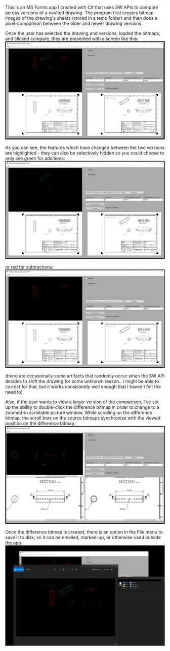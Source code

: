 This is an MS Forms app I created with C# that uses SW APIs to compare across versions of a vaulted drawing. The program first creates bitmap images of the drawing's sheets (stored in a temp folder) and then does a pixel-comparison between the older and newer drawing versions. 

Once the user has selected the drawing and versions, loaded the bitmaps, and clicked compare, they are presented with a screen like this: 
![Comparison Snapshot](pics/fullCompare.png)

As you can see, the features which have changed between the two versions are highlighted - they can also be selectively hidden so you could choose to only see green for additions:
![Addition Snapshot](pics/additions.png)

or red for subtractions:
![Subtraction Snapshot](pics/subtractions.png)

(there are occasionally some artifacts that randomly occur when the SW API decides to shift the drawing for some unknown reason.. I might be able to correct for that, but it works consistently well enough that I haven't felt the need to)

Also, if the user wants to view a larger version of the comparison, I've set up the ability to double-click the difference bitmap in order to change to a zoomed-in scrollable picture window. While scrolling on the difference bitmap, the scroll bars on the source bitmaps synchronize with the viewed position on the difference bitmap. 
![Zoom Snapshot](pics/zoomDemo.png)

Once the difference bitmap is created, there is an option in the File menu to save it to disk, so it can be emailed, marked-up, or otherwise used outside the app. 
![BMP Save Snapshot](pics/exportedBmp.png)

